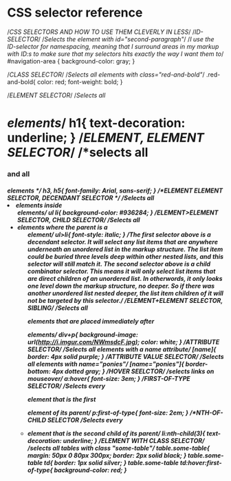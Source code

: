 CSS selector reference
======================

/*CSS SELECTORS AND HOW TO USE THEM CLEVERLY IN LESS*/
/*ID-SELECTOR*/
/*Selects the element with id="second-paragraph"*/
/*I use the ID-selector for namespacing, meaning that I surround areas in my markup with ID:s to make sure that my selectors hits exactly the way I want them to*/
#navigation-area {
background-color: gray;
}
 
/*CLASS SELECTOR*/
/*Selects all elements with class="red-and-bold"*/
.red-and-bold{
color: red;
font-weight: bold;
}
 
/*ELEMENT SELECTOR*/
/*Selects all <h1> elements*/
h1{
text-decoration: underline;
}
/*ELEMENT, ELEMENT SELECTOR*/
/*selects all <h3> and all <h5> elements */
h3, h5{
font-family: Arial, sans-serif;
}
/*ELEMENT ELEMENT SELECTOR, DECENDANT SELECTOR */
/*Selects all <li> elements inside <ul> elements*/
ul li{
background-color: #936284;
}
/*ELEMENT>ELEMENT SELECTOR, CHILD SELECTOR*/
/*Selects all <li> elements where the parent is a <ul> element*/
ul>li{
font-style: italic;
}
/*The first selector above is a decendant selector. It will select any list items that are anywhere underneath an
unordered list in the markup structure. The list item could be buried three levels deep within other nested lists,
and this selector will still match it. The second selector above is a child combinator selector.
This means it will only select list items that are direct children of an unordered list.
In otherwords, it only looks one level down the markup structure, no deeper. So if there was another
unordered list nested deeper, the list item children of it will not be targeted by this selector.*/
/*ELEMENT+ELEMENT SELECTOR, SIBLING*/
/*Selects all <p> elements that are placed immediately after <div> elements*/
div+p{
background-image: url(http://i.imgur.com/NWmsdcF.jpg);
color: white;
}
/*ATTRIBUTE SELECTOR*/
/*Selects all elements with a name attribute*/
[name]{
border: 4px solid purple;
}
/*ATTRIBUTE VALUE SELECTOR*/
/*Selects all elements with name="ponies"*/
[name="ponies"]{
border-bottom: 4px dotted gray;
}
/*HOVER SEELCTOR*/
/*selects links on mouseover*/
a:hover{
font-size: 3em;
}
/*FIRST-OF-TYPE SELECTOR*/
/*Selects every <p> element that is the first <p> element of its parent*/
p:first-of-type{
font-size: 2em;
}
/*NTH-OF-CHILD SELECTOR
/*Selects every <li> element that is the second child of its parent*/
li:nth-child(3){
text-decoration: underline;
}
/*ELEMENT WITH CLASS SELECTOR*/
/*selects all tables with class "some-table"*/
table.some-table{
margin: 50px 0 80px 300px;
border: 2px solid black;
}
table.some-table td{
border: 1px solid silver;
}
table.some-table td:hover:first-of-type{
background-color: red;
}